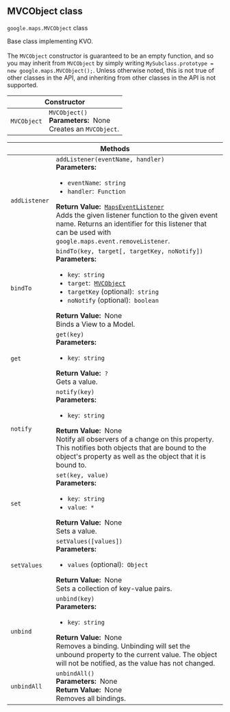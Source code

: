 <h2 id="MVCObject"> MVCObject class </h2><p>
<code><span itemprop="path">google.maps</span>.<span itemprop="name">MVCObject</span></code>
class
</p><p>Base class implementing KVO. <br><br>The <code>MVCObject</code> constructor is guaranteed to be an empty function, and so you may inherit from <code>MVCObject</code> by simply writing <code>MySubclass.prototype = new google.maps.MVCObject();</code>. Unless otherwise noted, this is not true of other classes in the API, and inheriting from other classes in the API is not supported.</p><div class="devsite-table-wrapper"><table class="constructors responsive" summary="class MVCObject - Constructor">
<thead>
<tr><th colspan="2" id="MVCObject.constructor">Constructor</th>
</tr></thead>
<tbody>
<tr>
<td><code><span>MVCObject</span></code></td>
<td><div><code>MVCObject()</code></div>
<div class="desc"><strong>Parameters:</strong>&nbsp; None</div>
<div class="desc">Creates an <code>MVCObject</code>.</div></td>
</tr>
</tbody>
</table></div><div class="devsite-table-wrapper"><table class="methods responsive" summary="class MVCObject - Methods">
<thead>
<tr><th colspan="2">Methods</th>
</tr></thead>
<tbody>
<tr id="MVCObject.addListener">
<td><code><span>addListener</span></code></td>
<td><div><code>addListener(eventName, handler)</code></div>
<div class="desc"><strong>Parameters:</strong>&nbsp; <ul>
<li><code>eventName</code>:&nbsp; <code>string</code></li>
<li><code>handler</code>:&nbsp; <code>Function</code></li>
</ul></div>
<div class="desc"><strong>Return Value:</strong>&nbsp; <code><a href="https://github.com/amenadiel/google-maps-documentation/blob/master/docs/MapsEventListener.md">MapsEventListener</a></code></div>
<div class="desc">Adds the given listener function to the given event name. Returns an identifier for this listener that can be used with <code>google.maps.event.removeListener</code>.</div></td>
</tr>
<tr id="MVCObject.bindTo">
<td><code><span>bindTo</span></code></td>
<td><div><code>bindTo(key, target[, targetKey, noNotify])</code></div>
<div class="desc"><strong>Parameters:</strong>&nbsp; <ul>
<li><code>key</code>:&nbsp; <code>string</code></li>
<li><code>target</code>:&nbsp; <code><a href="https://github.com/amenadiel/google-maps-documentation/blob/master/docs/MVCObject.md">MVCObject</a></code></li>
<li><code>targetKey</code> (optional):&nbsp; <code>string</code></li>
<li><code>noNotify</code> (optional):&nbsp; <code>boolean</code></li>
</ul></div>
<div class="desc"><strong>Return Value:</strong>&nbsp; None</div>
<div class="desc">Binds a View to a Model.</div></td>
</tr>
<tr id="MVCObject.get">
<td><code><span>get</span></code></td>
<td><div><code>get(key)</code></div>
<div class="desc"><strong>Parameters:</strong>&nbsp; <ul>
<li><code>key</code>:&nbsp; <code>string</code></li>
</ul></div>
<div class="desc"><strong>Return Value:</strong>&nbsp; <code>?</code></div>
<div class="desc">Gets a value.</div></td>
</tr>
<tr id="MVCObject.notify">
<td><code><span>notify</span></code></td>
<td><div><code>notify(key)</code></div>
<div class="desc"><strong>Parameters:</strong>&nbsp; <ul>
<li><code>key</code>:&nbsp; <code>string</code></li>
</ul></div>
<div class="desc"><strong>Return Value:</strong>&nbsp; None</div>
<div class="desc">Notify all observers of a change on this property. This notifies both objects that are bound to the object's property as well as the object that it is bound to.</div></td>
</tr>
<tr id="MVCObject.set">
<td><code><span>set</span></code></td>
<td><div><code>set(key, value)</code></div>
<div class="desc"><strong>Parameters:</strong>&nbsp; <ul>
<li><code>key</code>:&nbsp; <code>string</code></li>
<li><code>value</code>:&nbsp; <code>*</code></li>
</ul></div>
<div class="desc"><strong>Return Value:</strong>&nbsp; None</div>
<div class="desc">Sets a value.</div></td>
</tr>
<tr id="MVCObject.setValues">
<td><code><span>setValues</span></code></td>
<td><div><code>setValues([values])</code></div>
<div class="desc"><strong>Parameters:</strong>&nbsp; <ul>
<li><code>values</code> (optional):&nbsp; <code>Object</code></li>
</ul></div>
<div class="desc"><strong>Return Value:</strong>&nbsp; None</div>
<div class="desc">Sets a collection of key-value pairs.</div></td>
</tr>
<tr id="MVCObject.unbind">
<td><code><span>unbind</span></code></td>
<td><div><code>unbind(key)</code></div>
<div class="desc"><strong>Parameters:</strong>&nbsp; <ul>
<li><code>key</code>:&nbsp; <code>string</code></li>
</ul></div>
<div class="desc"><strong>Return Value:</strong>&nbsp; None</div>
<div class="desc">Removes a binding. Unbinding will set the unbound property to the current value. The object will not be notified, as the value has not changed.</div></td>
</tr>
<tr id="MVCObject.unbindAll">
<td><code><span>unbindAll</span></code></td>
<td><div><code>unbindAll()</code></div>
<div class="desc"><strong>Parameters:</strong>&nbsp; None</div>
<div class="desc"><strong>Return Value:</strong>&nbsp; None</div>
<div class="desc">Removes all bindings.</div></td>
</tr>
</tbody>
</table></div>